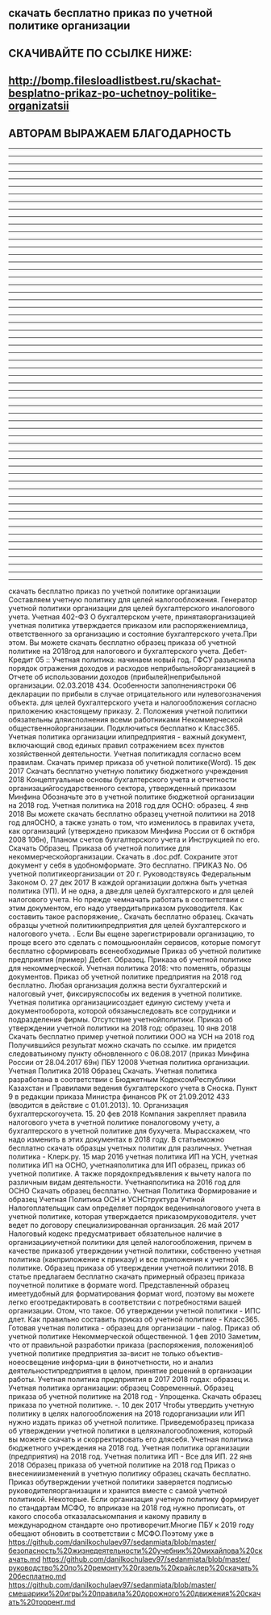 скачать бесплатно приказ по учетной политике организации
--------------------------------------------------
СКАЧИВАЙТЕ ПО ССЫЛКЕ НИЖЕ:
--------------------------------------------------
http://bomp.filesloadlistbest.ru/skachat-besplatno-prikaz-po-uchetnoy-politike-organizatsii
--------------------------------------------------
АВТОРАМ ВЫРАЖАЕМ БЛАГОДАРНОСТЬ
--------------------------------------------------
--------------------------------------------------
--------------------------------------------------
--------------------------------------------------
--------------------------------------------------
--------------------------------------------------
--------------------------------------------------
--------------------------------------------------
--------------------------------------------------
--------------------------------------------------
--------------------------------------------------
--------------------------------------------------
--------------------------------------------------
--------------------------------------------------
--------------------------------------------------
--------------------------------------------------
--------------------------------------------------
--------------------------------------------------
--------------------------------------------------
--------------------------------------------------
--------------------------------------------------
--------------------------------------------------
--------------------------------------------------
--------------------------------------------------
--------------------------------------------------
--------------------------------------------------
--------------------------------------------------
--------------------------------------------------
--------------------------------------------------
--------------------------------------------------
--------------------------------------------------
--------------------------------------------------
--------------------------------------------------
--------------------------------------------------
--------------------------------------------------
--------------------------------------------------
--------------------------------------------------
--------------------------------------------------
--------------------------------------------------
--------------------------------------------------
--------------------------------------------------
--------------------------------------------------
--------------------------------------------------
--------------------------------------------------
--------------------------------------------------
--------------------------------------------------
--------------------------------------------------
--------------------------------------------------
--------------------------------------------------
--------------------------------------------------
--------------------------------------------------
--------------------------------------------------
--------------------------------------------------
--------------------------------------------------
--------------------------------------------------
--------------------------------------------------
--------------------------------------------------
--------------------------------------------------
--------------------------------------------------
скачать бесплатно приказ по учетной политике организации Составляем учетную политику для целей налогообложения. Генератор учетной политики организации для целей бухгалтерского иналогового учета. Учетная  402-ФЗ О бухгалтерском учете, принятаяорганизацией учетная политика утверждается приказом или распоряжениемлица, ответственного за организацию и состояние бухгалтерского учета.При этом. Вы можете скачать бесплатно образец приказа об учетной политике на 2018год для налогового и бухгалтерского учета. Дебет-Кредит  05 :: Учетная политика: начинаем новый год. ГФСУ разъяснила порядок отражения доходов и расходов неприбыльнойорганизацией в Отчете об использовании доходов (прибылей)неприбыльной организации. 02.03.2018 434. Особенности заполнениястроки 06 декларации по прибыли в случае отрицательного или нулевогозначения объекта. для целей бухгалтерского учета и налогообложения согласно приложению кнастоящему приказу. 2. Положения учетной политики обязательны дляисполнения всеми работниками Некоммерческой общественнойорганизации. Подключиться бесплатно к Класс365. Учетная политика организации илипредприятия - важный документ, включающий свод единых правил сотражением всех пунктов хозяйственной деятельности. Учетная политикадля  согласно всем правилам. Скачать пример приказа об учетной политике(Word). 15 дек 2017  Скачать бесплатно учетную политику бюджетного учреждения 2018  Концептуальные основы бухгалтерского учета и отчетности организацийгосударственного сектора, утвержденный приказом Минфина Обозначьте это в учетной политике бюджетной организации на 2018 год. Учетная политика на 2018 год для ОСНО: образец. 4 янв 2018  Вы можете скачать бесплатно образец учетной политики на 2018 год дляОСНО, а также узнать о том, что изменилось в правилах учета, как организаций (утверждено приказом Минфина России от 6 октября 2008 106н), Планом счетов бухгалтерского учета и Инструкцией по его. Скачать Образец. Приказа об учетной политике для некоммерческойорганизации. Скачать в .doc.pdf. Сохраните этот документ у себя в удобномформате. Это бесплатно. ПРИКАЗ No.  Об учетной политикеорганизации от  20 г. Руководствуясь Федеральным Законом О. 27 дек 2017  В каждой организации должна быть учетная политика (УП). И не одна, а две:для целей бухгалтерского и для целей налогового учета. Но прежде чемначать работать в соответствии с этим документом, его надо утвердитьприказом руководителя. Как составить такое распоряжение,. Скачать бесплатно образец.  Скачать образцы учетной политикипредприятия для целей бухгалтерского и налогового учета. . Если Вы ещене зарегистрировали организацию, то проще всего это сделать с помощьюонлайн сервисов, которые помогут бесплатно сформировать всенеобходимые
Приказ об учетной политике предприятия (пример)  Дебет. Образец. Приказа об учетной политике для некоммерческой. Учетная политика 2018: что поменять, образцы документов. Приказ об учетной политике предприятия на 2018 год бесплатно. Любая организация должна вести бухгалтерский и налоговый учет, фиксируяспособы их ведения в учетной политике. Учетная политика организациисоздает единую систему учета и документооборота, которой обязаныследовать все сотрудники и подразделения фирмы. Отсутствие учетнойполитики. Приказ об утверждении учетной политики на 2018 год: образец. 10 янв 2018  Скачать бесплатно пример учетной политики ООО на УСН на 2018 год Получившийся результат можно скачать по ссылке.  им придется следоватьиному пункту обновленного с 06.08.2017 (приказ Минфина России от 28.04.2017  69н) ПБУ 12008 Учетная политика организации. Учетная Политика 2018 Образец Скачать. Учетная политика разработана в соответствии с Бюджетным КодексомРеспублики Казахстан и Правилами ведения бухгалтерского учета в Сноска. Пункт 9 в редакции приказа Министра финансов РК от 21.09.2012 433 (вводится в действие с 01.01.2013). 10.  Организация бухгалтерскогоучета. 15. 20 фев 2018  Компания закрепляет правила налогового учета в учетной политике поналоговому учету, а бухгалтерского  в учетной политике для бухучета. Мырасскажем, что надо изменить в этих документах в 2018 году. В статьеможно бесплатно скачать образцы учетных политик для различных. Учетная политика - Клерк.ру. 15 мар 2016  учетная политика ИП на УСН, учетная политика ИП на ОСНО, учетнаяполитика для ИП образец, приказ об учетной политике.  А также порядокпредъявления к вычету налога по различным видам деятельности. Учетнаяполитика на 2016 год для ОСНО  Скачать образец бесплатно. Учетная Политика Формирование и образец Учетная Политика ОСН и УСНСтруктура Учтной  Налогоплательщик сам определяет порядок веденияналогового учета в учетной политике, которая утверждается приказомруководителя.  учет ведет по договору специализированная организация.
26 май 2017  Налоговый кодекс предусматривает обязательное наличие в организацииучетной политики для целей налогообложения, причем в качестве  приказоб утверждении учетной политики, собственно учетная политика (какприложение к приказу) и все приложения к учетной политике. Образец приказа об утверждении учетной политики 2018. В статье предлагаем бесплатно скачать примерный образец приказа поучетной политике в формате word.  Представленный образец имеетудобный для форматирования формат word, поэтому вы можете легко егоотредактировать в соответствии с потребностями вашей организации. Отом, что такое. Об утверждении учетной политики - ИПС длет. Как правильно составить приказ об учетной политике  - Класс365. Готовая учетная политика - образец для организации - nalog. Приказ об учетной политике Некоммерческой общественной. 1 фев 2010  Заметим, что от правильной разработки приказа (распоряжения, положения)об учетной политике предприятия за-висит не только объектив-ноеосвещение информа-ции в финотчетности, но и анализ деятельностипредприятия в целом, принятие решений в организации работы. Учетная политика предприятия в 2017  2018 годах: образец и. Учетная политика организации: образец  Современный. Образец приказа об учетной политике на 2018 год - Упрощенка. Скачать образец приказа по учетной политике. -. 10 дек 2017  Чтобы утвердить учетную политику в целях налогообложения на 2018 годорганизации или ИП нужно издать приказ об учетной политике. Приведемобразец приказа об утверждении учетной политики в целяхналогообложения, который вы можете скачать и скорректировать его длясебя.
Учетная политика бюджетного учреждения на 2018 год. Учетная политика организации (предприятия) на 2018 год. Учетная политика ИП - Все для ИП. 22 янв 2018  Образец приказа об учетной политике на 2018 год Приказ о внесенииизменений в учетную политику образец скачать бесплатно. Приказ обутверждении учетной политики заверяется подписью руководителяорганизации и хранится вместе с самой учетной политикой. Некоторые. Если организация учетную политику формирует по стандартам МСФО, то вприказе на 2018 год нужно прописать, от какого способа отказаласькомпания и какому правилу в международном стандарте оно противоречит.Многие ПБУ к 2019 году обещают обновить в соответствии с МСФО.Поэтому уже в
https://github.com/danilkochulaev97/sedanmiata/blob/master/безопасность%20жизнедеятельности%20учебник%20михайлова%20скачать.md
https://github.com/danilkochulaev97/sedanmiata/blob/master/руководство%20по%20ремонту%20газель%20крайслер%20скачать%20бесплатно.md
https://github.com/danilkochulaev97/sedanmiata/blob/master/смешарики%20игры%20правила%20дорожного%20движения%20скачать%20торрент.md